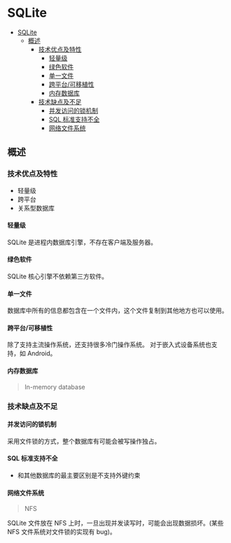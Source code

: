 # SQLite

- [SQLite](#sqlite)
  - [概述](#概述)
    - [技术优点及特性](#技术优点及特性)
      - [轻量级](#轻量级)
      - [绿色软件](#绿色软件)
      - [单一文件](#单一文件)
      - [跨平台/可移植性](#跨平台可移植性)
      - [内存数据库](#内存数据库)
    - [技术缺点及不足](#技术缺点及不足)
      - [并发访问的锁机制](#并发访问的锁机制)
      - [SQL 标准支持不全](#sql-标准支持不全)
      - [网络文件系统](#网络文件系统)

## 概述

### 技术优点及特性

- 轻量级
- 跨平台
- 关系型数据库

#### 轻量级

SQLite 是进程内数据库引擎，不存在客户端及服务器。

#### 绿色软件

SQLite 核心引擎不依赖第三方软件。

#### 单一文件

数据库中所有的信息都包含在一个文件内，这个文件复制到其他地方也可以使用。

#### 跨平台/可移植性

除了支持主流操作系统，还支持很多冷门操作系统。
对于嵌入式设备系统也支持，如 Android。

#### 内存数据库

> In-memory database

### 技术缺点及不足

#### 并发访问的锁机制

采用文件锁的方式，整个数据库有可能会被写操作独占。

#### SQL 标准支持不全

- 和其他数据库的最主要区别是不支持外键约束

#### 网络文件系统

> NFS

SQLite 文件放在 NFS 上时，一旦出现并发读写时，可能会出现数据损坏。(某些 NFS 文件系统对文件锁的实现有 bug)。
